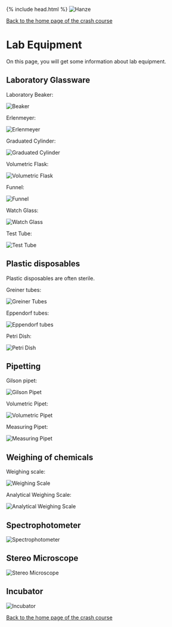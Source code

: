 {% include head.html %}
![Hanze](../hanze/hanze.png)

[Back to the home page of the crash course](./short.md)

# Lab Equipment

On this page, you will get some information about lab equipment.

## Laboratory Glassware

Laboratory Beaker:

![Beaker](./equipment/beaker.jpg)

Erlenmeyer:

![Erlenmeyer](./equipment/erlenmeyer.jpg)

Graduated Cylinder:

![Graduated Cylinder](./equipment/graduated_cylinder.jpg)

Volumetric Flask:

![Volumetric Flask](./equipment/volumetric_flask.jpg)

Funnel:

![Funnel](./equipment/funnel.jpg)

Watch Glass:

![Watch Glass](./equipment/watch_glass.jpg)

Test Tube:

![Test Tube](./equipment/test_tube.jpg)

## Plastic disposables

Plastic disposables are often sterile.

Greiner tubes:

![Greiner Tubes](./equipment/greiner_tube.jpg)

Eppendorf tubes:

![Eppendorf tubes](./equipment/ep_tubes.jpg)

Petri Dish:

![Petri Dish](./equipment/petri_dish.jpg)


## Pipetting

Gilson pipet:

![Gilson Pipet](./equipment/gilson.jpg)

Volumetric Pipet:

![Volumetric Pipet](./equipment/vol_pipet.jpg)

Measuring Pipet:

![Measuring Pipet](./equipment/measuring_pipet.jpg)


## Weighing of chemicals

Weighing scale:

![Weighing Scale](./equipment/weighing_scale.jpg)

Analytical Weighing Scale:

![Analytical Weighing Scale](./equipment/analytical_weighing_scale.jpg)

## Spectrophotometer

![Spectrophotometer](./equipment/spectrophotometer.png)

## Stereo Microscope

![Stereo Microscope](./equipment/stereomicroscope.jpg)

## Incubator

![Incubator](./equipment/incubator.jpg)



[Back to the home page of the crash course](./short.md)

